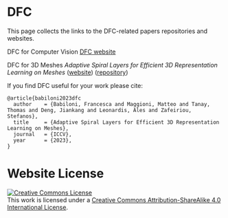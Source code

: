 # DFC

This page collects the links to the DFC-related papers repositories and websites.
<br>

DFC for Computer Vision
[DFC website](https://Fb221.github.io)
<br>

DFC for 3D Meshes
<i>Adaptive Spiral Layers for Efficient 3D Representation Learning on Meshes </i> ([website](https://Fb221.github.io)) ([repository](https://github.com/Fb2221/Fb2221.github.io))

If you find DFC useful for your work please cite:
```
@article{babiloni2023dfc
  author    = {Babiloni, Francesca and Maggioni, Matteo and Tanay, Thomas and Deng, Jiankang and Leonardis, Ales and Zafeiriou, Stefanos},
  title     = {Adaptive Spiral Layers for Efficient 3D Representation Learning on Meshes},
  journal   = {ICCV},
  year      = {2023},
}
```

# Website License
<a rel="license" href="http://creativecommons.org/licenses/by-sa/4.0/"><img alt="Creative Commons License" style="border-width:0" src="https://i.creativecommons.org/l/by-sa/4.0/88x31.png" /></a><br />This work is licensed under a <a rel="license" href="http://creativecommons.org/licenses/by-sa/4.0/">Creative Commons Attribution-ShareAlike 4.0 International License</a>.
